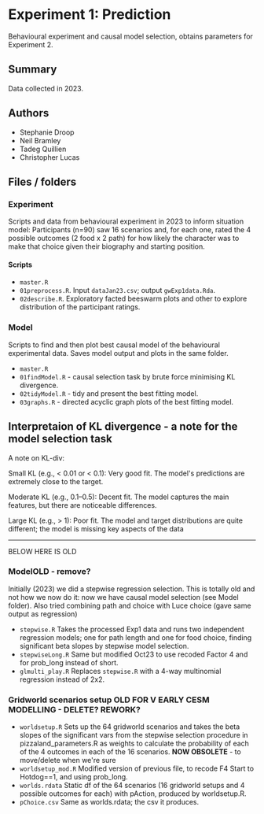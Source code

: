# Experiment 1: Prediction

Behavioural experiment and causal model selection, obtains parameters for Experiment 2.

## Summary

Data collected in 2023.

## Authors

- Stephanie Droop
- Neil Bramley
- Tadeg Quillien
- Christopher Lucas

## Files / folders

### Experiment

Scripts and data from behavioural experiment in 2023 to inform situation model: Participants (n=90) saw 16 scenarios and, for each one, rated the 4 possible outcomes (2 food x 2 path) for how likely the character was to make that choice given their biography and starting position.

#### Scripts

- `master.R`
- `01preprocess.R`. Input `dataJan23.csv`; output `gwExp1data.Rda`.
- `02describe.R`. Exploratory facted beeswarm plots and other to explore distribution of the participant ratings.

### Model

Scripts to find and then plot best causal model of the behavioural experimental data. Saves model output and plots in the same folder.

- `master.R`
- `01findModel.R` - causal selection task by brute force minimising KL divergence.
- `02tidyModel.R` - tidy and present the best fitting model.
- `03graphs.R` - directed acyclic graph plots of the best fitting model.

## Interpretaion of KL divergence - a note for the model selection task

A note on KL-div:

Small KL (e.g., < 0.01 or < 0.1): Very good fit. The model's predictions are extremely close to the target.

Moderate KL (e.g., 0.1–0.5): Decent fit. The model captures the main features, but there are noticeable differences.

Large KL (e.g., > 1): Poor fit. The model and target distributions are quite different; the model is missing key aspects of the data

---

BELOW HERE IS OLD

### ModelOLD - remove?

Initially (2023) we did a stepwise regression selection. This is totally old and not how we now do it: now we have causal model selection (see Model folder). Also tried combining path and choice with Luce choice (gave same output as regression)

- `stepwise.R` Takes the processed Exp1 data and runs two independent regression models; one for path length and one for food choice, finding significant beta slopes by stepwise model selection.
- `stepwiseLong.R` Same but modified Oct23 to use recoded Factor 4 and for prob_long instead of short.
- `glmulti_play.R` Replaces `stepwise.R` with a 4-way multinomial regression instead of 2x2.

### Gridworld scenarios setup OLD FOR V EARLY CESM MODELLING - DELETE? REWORK?

- `worldsetup.R` Sets up the 64 gridworld scenarios and takes the beta slopes of the significant vars from the stepwise selection procedure in pizzaland_parameters.R as weights to calculate the probability of each of the 4 outcomes in each of the 16 scenarios. **NOW OBSOLETE** - to move/delete when we're sure
- `worldsetup_mod.R` Modified version of previous file, to recode F4 Start to Hotdog==1, and using prob_long.
- `worlds.rdata` Static df of the 64 scenarios (16 gridworld setups and 4 possible outcomes for each) with pAction, produced by worldsetup.R.
- `pChoice.csv` Same as worlds.rdata; the csv it produces.
